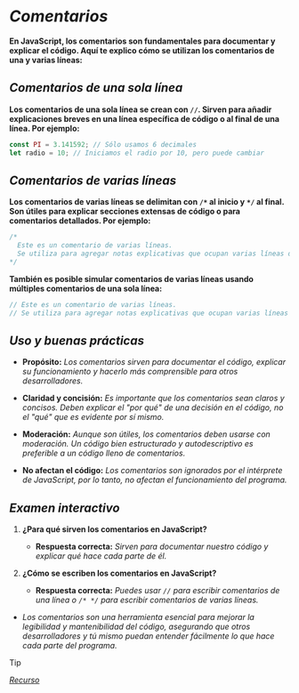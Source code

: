 <!-- Autor: Daniel Benjamin Perez Morales -->
<!-- GitHub: https://github.com/DanielBenjaminPerezMoralesDev13 -->
<!-- GitLab: https://gitlab.com/DanielBenjaminPerezMoralesDev13 -->
<!-- Correo electrónico: danielperezdev@proton.me -->

# ***Comentarios***

**En JavaScript, los comentarios son fundamentales para documentar y explicar el código. Aquí te explico cómo se utilizan los comentarios de una y varias líneas:**

## ***Comentarios de una sola línea***

**Los comentarios de una sola línea se crean con `//`. Sirven para añadir explicaciones breves en una línea específica de código o al final de una línea. Por ejemplo:**

```javascript
const PI = 3.141592; // Sólo usamos 6 decimales
let radio = 10; // Iniciamos el radio por 10, pero puede cambiar
```

## ***Comentarios de varias líneas***

**Los comentarios de varias líneas se delimitan con `/*` al inicio y `*/` al final. Son útiles para explicar secciones extensas de código o para comentarios detallados. Por ejemplo:**

```javascript
/*
  Este es un comentario de varias líneas.
  Se utiliza para agregar notas explicativas que ocupan varias líneas de código.
*/
```

**También es posible simular comentarios de varias líneas usando múltiples comentarios de una sola línea:**

```javascript
// Este es un comentario de varias líneas.
// Se utiliza para agregar notas explicativas que ocupan varias líneas de código.
```

## ***Uso y buenas prácticas***

- **Propósito:** *Los comentarios sirven para documentar el código, explicar su funcionamiento y hacerlo más comprensible para otros desarrolladores.*
  
- **Claridad y concisión:** *Es importante que los comentarios sean claros y concisos. Deben explicar el "por qué" de una decisión en el código, no el "qué" que es evidente por sí mismo.*

- **Moderación:** *Aunque son útiles, los comentarios deben usarse con moderación. Un código bien estructurado y autodescriptivo es preferible a un código lleno de comentarios.*

- **No afectan el código:** *Los comentarios son ignorados por el intérprete de JavaScript, por lo tanto, no afectan el funcionamiento del programa.*

## ***Examen interactivo***

1. **¿Para qué sirven los comentarios en JavaScript?**
   - **Respuesta correcta:** *Sirven para documentar nuestro código y explicar qué hace cada parte de él.*

2. **¿Cómo se escriben los comentarios en JavaScript?**
   - **Respuesta correcta:** *Puedes usar `//` para escribir comentarios de una línea o `/* */` para escribir comentarios de varias líneas.*

- *Los comentarios son una herramienta esencial para mejorar la legibilidad y mantenibilidad del código, asegurando que otros desarrolladores y tú mismo puedan entender fácilmente lo que hace cada parte del programa.*

> [!TIP]
> *[Recurso](https://www.aprendejavascript.dev/clase/introduccion/comentarios "https://www.aprendejavascript.dev/clase/introduccion/comentarios")*
